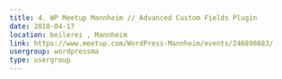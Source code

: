 ```yaml
---
title: 4. WP Meetup Mannheim // Advanced Custom Fields Plugin
date: 2018-04-17
location: beilerei , Mannheim
link: https://www.meetup.com/WordPress-Mannheim/events/246898683/
usergroup: wordpressma
type: usergroup
---
```


